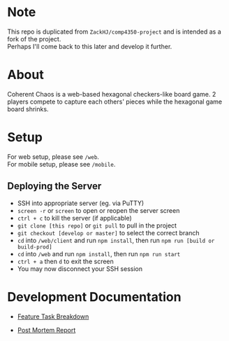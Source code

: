 # Note

This repo is duplicated from `ZackHJ/comp4350-project` and is intended as a fork of the project.  
Perhaps I'll come back to this later and develop it further.

# About

Coherent Chaos is a web-based hexagonal checkers-like board game. 2 players compete to capture each others' pieces while the hexagonal game board shrinks.

# Setup

For web setup, please see `/web`.  
For mobile setup, please see `/mobile`.

## Deploying the Server

- SSH into appropriate server (eg. via PuTTY)
- `screen -r` or `screen` to open or reopen the server screen
- `ctrl + c` to kill the server (if applicable)
- `git clone [this repo]` or `git pull` to pull in the project
- `git checkout [develop or master]` to select the correct branch
- `cd` into `/web/client` and run `npm install`, then run `npm run [build or build-prod]`
- `cd` into `/web` and run `npm install`, then run `npm run start`
- `ctrl + a` then `d` to exit the screen
- You may now disconnect your SSH session

# Development Documentation

- [Feature Task Breakdown](https://docs.google.com/spreadsheets/d/1Of-uKO3uS7N0g9iKk9wQNg0DKotKLKIcH9sKwsX65v8/edit?usp=sharing)

- [Post Mortem Report](https://docs.google.com/document/d/18hYz1XLmgJHzBxUc-ey3qLUQKf4Y-lHxPWzEGcQPcJk/edit?usp=sharing)
